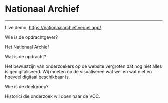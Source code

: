 # Nationaal Archief

***
Live demo: https://nationaalarchief.vercel.app/

Wie is de opdrachtgever?

Het Nationaal Archief

Wat is de opdracht?

Het bewustzijn van onderzoekers op de website vergroten dat nog niet alles is gedigitaliseerd. Wij moeten op de visualiseren wat wel en wat niet en hoeveel digitaal beschikbaar is.

Wie is de doelgroep?

Historici die onderzoek wil doen naar de VOC.

